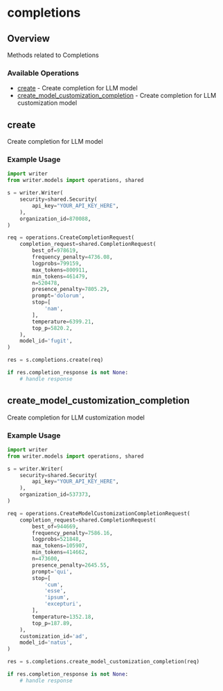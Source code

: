 # completions

## Overview

Methods related to Completions

### Available Operations

* [create](#create) - Create completion for LLM model
* [create_model_customization_completion](#create_model_customization_completion) - Create completion for LLM customization model

## create

Create completion for LLM model

### Example Usage

```python
import writer
from writer.models import operations, shared

s = writer.Writer(
    security=shared.Security(
        api_key="YOUR_API_KEY_HERE",
    ),
    organization_id=870088,
)

req = operations.CreateCompletionRequest(
    completion_request=shared.CompletionRequest(
        best_of=978619,
        frequency_penalty=4736.08,
        logprobs=799159,
        max_tokens=800911,
        min_tokens=461479,
        n=520478,
        presence_penalty=7805.29,
        prompt='dolorum',
        stop=[
            'nam',
        ],
        temperature=6399.21,
        top_p=5820.2,
    ),
    model_id='fugit',
)

res = s.completions.create(req)

if res.completion_response is not None:
    # handle response
```

## create_model_customization_completion

Create completion for LLM customization model

### Example Usage

```python
import writer
from writer.models import operations, shared

s = writer.Writer(
    security=shared.Security(
        api_key="YOUR_API_KEY_HERE",
    ),
    organization_id=537373,
)

req = operations.CreateModelCustomizationCompletionRequest(
    completion_request=shared.CompletionRequest(
        best_of=944669,
        frequency_penalty=7586.16,
        logprobs=521848,
        max_tokens=105907,
        min_tokens=414662,
        n=473600,
        presence_penalty=2645.55,
        prompt='qui',
        stop=[
            'cum',
            'esse',
            'ipsum',
            'excepturi',
        ],
        temperature=1352.18,
        top_p=187.89,
    ),
    customization_id='ad',
    model_id='natus',
)

res = s.completions.create_model_customization_completion(req)

if res.completion_response is not None:
    # handle response
```
